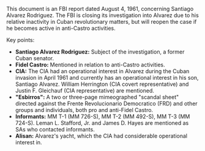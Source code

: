 This document is an FBI report dated August 4, 1961, concerning Santiago Alvarez Rodriguez. The FBI is closing its investigation into Alvarez due to his relative inactivity in Cuban revolutionary matters, but will reopen the case if he becomes active in anti-Castro activities.

Key points:

*   **Santiago Alvarez Rodriguez:** Subject of the investigation, a former Cuban senator.
*   **Fidel Castro:** Mentioned in relation to anti-Castro activities.
*   **CIA:** The CIA had an operational interest in Alvarez during the Cuban invasion in April 1961 and currently has an operational interest in his son, Santiago Alvarez. William Herrington (CIA covert representative) and Justin F. Gleichauf (CIA representative) are mentioned.
*   **"Esbirros":** A two or three-page mimeographed "scandal sheet" directed against the Frente Revolucionario Democratico (FRD) and other groups and individuals, both pro and anti-Fidel Castro.
*   **Informants:** MM T-1 (MM 726-S), MM T-2 (MM 492-S), MM T-3 (MM 724-S). Leman L. Stafford, Jr. and James D. Hayes are mentioned as SAs who contacted informants.
*   **Alisan:** Alvarez's yacht, which the CIA had considerable operational interest in.
